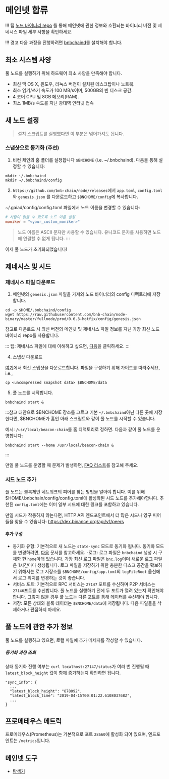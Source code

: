 # 메인넷 합류

!!! 팁
    [노드 바이너리 repo](https://github.com/bnb-chain/node-binary/blob/master/README.md) 를 통해 메인넷에 관한 정보와 호환되는 바이너리 버전 및 제네시스 파일 세부 사항을 확인하세요.

!!! 경고
    다음 과정을 진행하려면 [bnbchaind](install.md)를 설치해야 합니다.

## 최소 시스템 사양
풀 노드를 실행하기 위해 하드웨어 최소 사양을 만족해야 합니다.

*  최신 맥 OS X, 윈도우, 리눅스 버전이 설치된 데스크탑이나 노트북.
*  최소 읽기/쓰기 속도가 100 MB/s이며, 500GB의 빈 디스크 공간.
*  4 코어 CPU 및 8GB 메모리(RAM).
*  최소 1MB/s 속도를 지닌 광대역 인터넷 접속

## 새 노드 설정
> 설치 스크립트를 실행했다면 이 부분은 넘어가셔도 됩니다.

### 스냅샷으로 동기화 (추천)

1. 비컨 체인의 홈 폴더를 설정합니다 `$BNCHOME` (i.e. ~/.bnbchaind).
다음을 통해 설정할 수 있습니다:

```
mkdir ~/.bnbchaind
mkdir ~/.bnbchaind/config
```
2. `https://github.com/bnb-chain/node/releases`에서 `app.toml`, `config.toml` 와 `genesis.json` 를 다운로드하고 `$BNCHOME/config`에 복사합니다.

~/.gaiad/config/config.toml 파일에서 노드 이름을 변경할 수 있습니다:
```toml
# 사람이 읽을 수 있도록 노드 이름 설정
moniker = "<your_custom_moniker>"
```

> 노드 이름은 ASCII 문자만 사용할 수 있습니다. 유니코드 문자를 사용하면 노드에 연결할 수 없게 됩니다. :::


이제 풀 노드가 초기화되었습니다!

## 제네시스 및 시드

### 제네시스 파일 다운로드

3. 메인넷의 `genesis.json` 파일을 가져와 노드 바이너리의 config 디랙토리에 저장합니다.

```
cd -p $HOME/.bnbchaind/config
wget https://raw.githubusercontent.com/bnb-chain/node-binary/master/fullnode/prod/0.6.3-hotfix/config/genesis.json
```

참고로 다운로드 시 최신 버전의 메인넷 및 제네시스 파일 정보를 지닌 가장 최신 노드 바이너리 repo를 사용합니다.

::: 팁: 제네시스 파일에 대해 이해하고 싶으면, [다음](../../learn/genesis.md)을 클릭하세요. :::

4. 스냅샷 다운로드

[여기](https://github.com/bnb-chain/bc-snapshots)에서 최신 스냅샷을 다운로드합니다. 
파일을 구성하기 위해 가이드를 따라주세요, i.e., 
```shell
cp <uncompressed snapshot data> $BNCHOME/data
```

5. 풀 노드를 시작합니다.

```shell
bnbchaind start &
```

:::참고
대안으로 $BNCHOME 장소를 고르고 기본 `~/.bnbchaind`아닌 다른 곳에 저장한다면, $BNCHOME가 홈인 아래 스크립트와 같이 풀 노드를 시작할 수 있습니다.

예시: `/usr/local/beacon-chain`를 홈 디랙토리로 정하면. 다음과 같이 풀 노드를 운영합니다:

```shell
bnbchaind start --home /usr/local/beacon-chain &
```
:::

만일 풀 노드를 운영할 때 문제가 발생하면, [FAQ 리스트](fullnodeissue.md)를 참고해 주세요.


### 시드 노드 추가
풀 노드는 블록체인 네트워크의 피어를 찾는 방법을 알아야 합니다. 이를 위해 $HOME/.bnbchain/config/config.toml에 활성화된 시드 노드를 추가해야합니다. 추천된 `config.toml`에는 이미 일부 시드에 대한 링크를 포함하고 있습니다.

만일 시드가 작동하지 않는다면, HTTP API 엔드포인트에서 더 많은 시드나 영구 피어들을 찾을 수 있습니다: https://dex.binance.org/api/v1/peers

#### 추가 구성
- 동기화 유형: 기본적으로 새 노드는 `state-sync` 모드로 동기화 됩니다. 동기화 모드를 변경하려면, [다음](./synctypes.md) 문서를 참고하세요.
-로그: 로그 파일은 `bnbchaind` 생성 시 구체화 한 `home`아래 있습니다.
  가장 최신 로그 파일은 `bnc.log`이며 새로운 로그 파일은 1시간마다 생성됩니다.
  로그 파일을 저장하기 위한 충분한 디스크 공간을 확보하기 위해서는 로그 저장소를 `$BNCHOME/config/app.toml`의 `logFileRoot` 옵션에서 로그 위치를 변경하는 것이 좋습니다.
- 서비스 포트: 기본적으로 RPC 서비스는 `27147` 포트를 수신하며 P2P 서비스는 `27146`포트를 수신합니다.
  풀 노드를 실행하기 전에 두 포트가 열려 있는지 확인해야 합니다. 그렇지 않을 경우 풀 노드는 다른 포트를 통해 데이터를 수신해야 합니다.
- 저장: 모든 상태와 블록 데이터는 `$BNCHOME/data`에 저장됩니다. 다음 파일들을 삭제하거나 편집하지 마세요.

## 풀 노드에 관한 추가 정보

풀 노드를 실행하고 있으면, 로컬 파일에 추가 메세지를 작성할 수 있습니다.

##### 동기화 과정 조회

상태 동기화 진행 여부는 `curl localhost:27147/status`가 여러 번 진행될 때 `latest_block_height` 값이 함께 증가하는지 확인하면 됩니다.

```
"sync_info": {
  ...
  "latest_block_height": "878092",
  "latest_block_time": "2019-04-15T00:01:22.610803768Z",
  ...
}
```

## 프로메테우스 메트릭

프로메테우스(Prometheus)는 기본적으로 포트 `28660`에 활성화 되어 있으며, 엔드포인트는 `/metrics`입니다.

## 메인넷 도구

* [탐색기](https://explorer.binance.org/)
